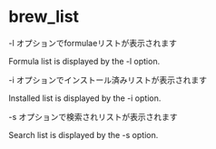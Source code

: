 # brew_list

-l オプションでformulaeリストが表示されます

Formula list is displayed by the -l option.

-i オプションでインストール済みリストが表示されます

Installed list is displayed by the -i option.

-s オプションで検索されリストが表示されます

Search list is displayed by the -s option.
